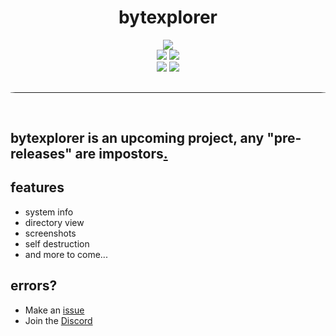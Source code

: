 <div align="center">
    <h1>bytexplorer</h1>
    <img src="https://img.shields.io/github/license/anarix0/bytexplorer">
    <br>
    <img src="https://img.shields.io/github/languages/top/anarix0/bytexplorer?color=%23000000">
    <img src="https://img.shields.io/github/stars/anarix0/bytexplorer?color=%23000000&logoColor=%23000000">
    <br>
    <img src="https://img.shields.io/github/issues/anarix0/bytexplorer?color=%23000000&logoColor=%23000000">
    <img src="https://img.shields.io/github/issues-closed/anarix0/bytexplorer?color=%23000000&logoColor=%23000000">
    <br>
</div>
<hr style="border-radius: 20%; margin-top: 30px; margin-bottom: 60px;" noshade="" size="35" width="100%">

## bytexplorer is an upcoming project, any "pre-releases" are impostors[.](https://media.tenor.com/kFnJ7flTRLMAAAAd/among-us-dance.gif)

## features
- system info
- directory view
- screenshots
- self destruction
- and more to come...

## errors?

-   Make an [issue](https://github.com/anarix0/bytexplorer/issues)
-   Join the [Discord](https://dsc.gg/void0)
